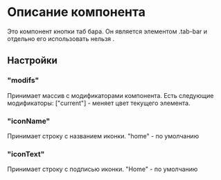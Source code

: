 # Описание компонента

Это компонент кнопки таб бара.
Он является элементом .tab-bar и отдельно его использовать нельзя .

## Настройки

### "modifs"

Принимает массив с модификаторами компонента.
Есть следующие модификаторы:
["current"] - меняет цвет текущего элемента.

### "iconName"

Принимает строку с названием иконки.
"home" - по умолчанию

### "iconText"

Принимает строку с подписью иконки.
"Home" - по умолчанию
